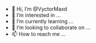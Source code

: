 - 👋 Hi, I’m @VyctorMaxd
- 👀 I’m interested in ...
- 🌱 I’m currently learning ...
- 💞️ I’m looking to collaborate on ...
- 📫 How to reach me ...

<!---
VyctorMaxd/VyctorMaxd is a ✨ special ✨ repository because its `README.md` (this file) appears on your GitHub profile.
You can click the Preview link to take a look at your changes.
--->
